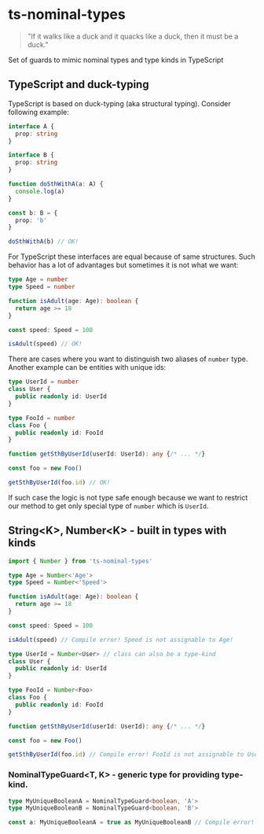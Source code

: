 # ts-nominal-types

>"If it walks like a duck and it quacks like a duck, then it must be a duck."

Set of guards to mimic nominal types and type kinds in TypeScript

## TypeScript and duck-typing

TypeScript is based on duck-typing (aka structural typing). Consider following example:

```typescript
interface A {
  prop: string
}

interface B {
  prop: string
}

function doSthWithA(a: A) {
  console.log(a)
}

const b: B = {
  prop: 'b'
}

doSthWithA(b) // OK!

```

For TypeScript these interfaces are equal because of same structures.
Such behavior has a lot of advantages but sometimes it is not what we want:

```typescript
type Age = number
type Speed = number

function isAdult(age: Age): boolean {
  return age >= 18
}

const speed: Speed = 100

isAdult(speed) // OK!
```

There are cases where you want to distinguish two aliases of `number` type.
Another example can be entities with unique ids:

```typescript
type UserId = number
class User {
  public readonly id: UserId
}

type FooId = number
class Foo {
  public readonly id: FooId
}

function getSthByUserId(userId: UserId): any {/* ... */}

const foo = new Foo()

getSthByUserId(foo.id) // OK!
```

If such case the logic is not type safe enough because we want to restrict
our method to get only special type of `number` which is `UserId`.

## String\<K>, Number\<K> - built in types with kinds

```typescript
import { Number } from 'ts-nominal-types'

type Age = Number<'Age'>
type Speed = Number<'Speed'>

function isAdult(age: Age): boolean {
  return age >= 18
}

const speed: Speed = 100

isAdult(speed) // Compile error! Speed is not assignable to Age!
```

```typescript
type UserId = Number<User> // class can also be a type-kind
class User {
  public readonly id: UserId
}

type FooId = Number<Foo>
class Foo {
  public readonly id: FooId
}

function getSthByUserId(userId: UserId): any {/* ... */}

const foo = new Foo()

getSthByUserId(foo.id) // Compile error! FooId is not assignable to UserId
```

### NominalTypeGuard<T, K> - generic type for providing type-kind.

```typescript
type MyUniqueBooleanA = NominalTypeGuard<boolean, 'A'>
type MyUniqueBooleanB = NominalTypeGuard<boolean, 'B'>

const a: MyUniqueBooleanA = true as MyUniqueBooleanB // Compile error! MyUniqueBooleanA is not assignable to MyUniqueBooleanB
```